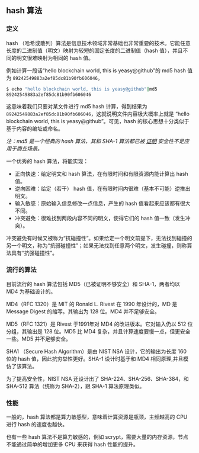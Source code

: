 ## hash 算法

### 定义
hash （哈希或散列）算法是信息技术领域非常基础也非常重要的技术。它能任意长度的二进制值（明文）映射为较短的固定长度的二进制值（hash 值），并且不同的明文很难映射为相同的 hash 值。

例如计算一段话“hello blockchain world, this is yeasy@github”的 md5 hash 值为 `89242549883a2ef85dc81b90fb606046`。

```sh
$ echo "hello blockchain world, this is yeasy@github"|md5
89242549883a2ef85dc81b90fb606046
```

这意味着我们只要对某文件进行 md5 hash 计算，得到结果为 `89242549883a2ef85dc81b90fb606046`，这就说明文件内容极大概率上就是 “hello blockchain world, this is yeasy@github”。可见，hash 的核心思想十分类似于基于内容的编址或命名。

*注：md5 是一个经典的 hash 算法，其和 SHA-1 算法都已被 [证明]() 安全性不足应用于商业场景。*

一个优秀的 hash 算法，将能实现：

* 正向快速：给定明文和 hash 算法，在有限时间和有限资源内能计算出 hash 值。
* 逆向困难：给定（若干） hash 值，在有限时间内很难（基本不可能）逆推出明文。
* 输入敏感：原始输入信息修改一点信息，产生的 hash 值看起来应该都有很大不同。 
* 冲突避免：很难找到两段内容不同的明文，使得它们的 hash 值一致（发生冲突）。

冲突避免有时候又被称为“抗碰撞性”。如果给定一个明文前提下，无法找到碰撞的另一个明文，称为“抗弱碰撞性”；如果无法找到任意两个明文，发生碰撞，则称算法具有“抗强碰撞性”。

### 流行的算法

目前流行的 hash 算法包括 MD5（已被证明不够安全）和 SHA-1，两者均以 MD4 为基础设计的。

MD4（RFC 1320）是 MIT 的 Ronald L. Rivest 在 1990 年设计的，MD 是 Message Digest 的缩写。其输出为 128 位。MD4 并不足够安全。

MD5（RFC 1321）是 Rivest 于1991年对 MD4 的改进版本。它对输入仍以 512 位分组，其输出是 128 位。MD5 比 MD4 复杂，并且计算速度要慢一点，但更安全一些。MD5 并不足够安全。

SHA1 （Secure Hash Algorithm）是由 NIST NSA 设计，它的输出为长度 160 位的 hash 值，因此抗穷举性更好。SHA-1 设计时基于和 MD4 相同原理,并且模仿了该算法。

为了提高安全性，NIST NSA 还设计出了 SHA-224、SHA-256、SHA-384，和 SHA-512 算法（统称为 SHA-2），跟 SHA-1 算法原理类似。

### 性能

一般的，hash 算法都是算力敏感型，意味着计算资源是瓶颈，主频越高的 CPU 进行 hash 的速度也越快。

也有一些 hash 算法不是算力敏感的，例如 scrypt，需要大量的内存资源，节点不能通过简单的增加更多 CPU 来获得 hash 性能的提升。